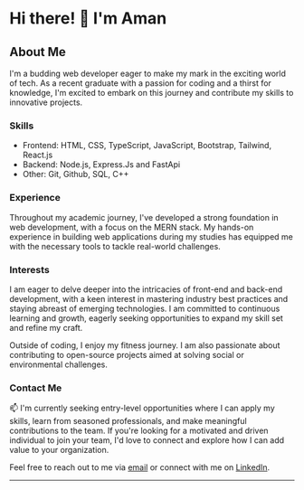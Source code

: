# Hi there! 👋 I'm Aman

## About Me

I'm a budding web developer eager to make my mark in the exciting world of tech. As a recent graduate with a passion for coding and a thirst for knowledge, I'm excited to embark on this journey and contribute my skills to innovative projects.

### Skills

- Frontend: HTML, CSS, TypeScript, JavaScript, Bootstrap, Tailwind, React.js
- Backend: Node.js, Express.Js and FastApi
- Other: Git, Github, SQL, C++

### Experience

Throughout my academic journey, I've developed a strong foundation in web development, with a focus on the MERN stack. My hands-on experience in building web applications during my studies has equipped me with the necessary tools to tackle real-world challenges.

### Interests

I am eager to delve deeper into the intricacies of front-end and back-end development, with a keen interest in mastering industry best practices and staying abreast of emerging technologies. I am committed to continuous learning and growth, eagerly seeking opportunities to expand my skill set and refine my craft.

Outside of coding, I enjoy my fitness journey. I am also passionate about contributing to open-source projects aimed at solving social or environmental challenges.

### Contact Me

📫 I'm currently seeking entry-level opportunities where I can apply my skills, learn from seasoned professionals, and make meaningful contributions to the team. If you're looking for a motivated and driven individual to join your team, I'd love to connect and explore how I can add value to your organization.

Feel free to reach out to me via [email](ak5654707@email.com) or connect with me on [LinkedIn](www.linkedin.com/in/aman821).

---
